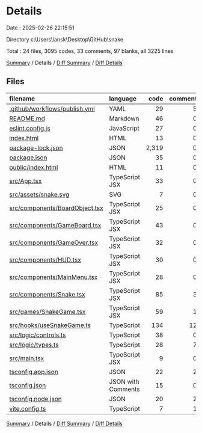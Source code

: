 # Details

Date : 2025-02-26 22:15:51

Directory c:\\Users\\iansk\\Desktop\\GitHub\\snake

Total : 24 files,  3095 codes, 33 comments, 97 blanks, all 3225 lines

[Summary](results.md) / Details / [Diff Summary](diff.md) / [Diff Details](diff-details.md)

## Files
| filename | language | code | comment | blank | total |
| :--- | :--- | ---: | ---: | ---: | ---: |
| [.github/workflows/publish.yml](/.github/workflows/publish.yml) | YAML | 29 | 5 | 8 | 42 |
| [README.md](/README.md) | Markdown | 46 | 0 | 13 | 59 |
| [eslint.config.js](/eslint.config.js) | JavaScript | 27 | 0 | 2 | 29 |
| [index.html](/index.html) | HTML | 13 | 0 | 1 | 14 |
| [package-lock.json](/package-lock.json) | JSON | 2,319 | 0 | 1 | 2,320 |
| [package.json](/package.json) | JSON | 35 | 0 | 1 | 36 |
| [public/index.html](/public/index.html) | HTML | 11 | 0 | 0 | 11 |
| [src/App.tsx](/src/App.tsx) | TypeScript JSX | 33 | 0 | 4 | 37 |
| [src/assets/snake.svg](/src/assets/snake.svg) | SVG | 7 | 0 | 0 | 7 |
| [src/components/BoardObject.tsx](/src/components/BoardObject.tsx) | TypeScript JSX | 25 | 0 | 3 | 28 |
| [src/components/GameBoard.tsx](/src/components/GameBoard.tsx) | TypeScript JSX | 43 | 0 | 4 | 47 |
| [src/components/GameOver.tsx](/src/components/GameOver.tsx) | TypeScript JSX | 32 | 0 | 3 | 35 |
| [src/components/HUD.tsx](/src/components/HUD.tsx) | TypeScript JSX | 30 | 0 | 4 | 34 |
| [src/components/MainMenu.tsx](/src/components/MainMenu.tsx) | TypeScript JSX | 28 | 0 | 3 | 31 |
| [src/components/Snake.tsx](/src/components/Snake.tsx) | TypeScript JSX | 85 | 3 | 4 | 92 |
| [src/games/SnakeGame.tsx](/src/games/SnakeGame.tsx) | TypeScript JSX | 59 | 1 | 7 | 67 |
| [src/hooks/useSnakeGame.ts](/src/hooks/useSnakeGame.ts) | TypeScript | 134 | 12 | 21 | 167 |
| [src/logic/controls.ts](/src/logic/controls.ts) | TypeScript | 38 | 0 | 4 | 42 |
| [src/logic/types.ts](/src/logic/types.ts) | TypeScript | 28 | 7 | 6 | 41 |
| [src/main.tsx](/src/main.tsx) | TypeScript JSX | 9 | 0 | 1 | 10 |
| [tsconfig.app.json](/tsconfig.app.json) | JSON | 22 | 2 | 3 | 27 |
| [tsconfig.json](/tsconfig.json) | JSON with Comments | 15 | 0 | 0 | 15 |
| [tsconfig.node.json](/tsconfig.node.json) | JSON | 20 | 2 | 3 | 25 |
| [vite.config.ts](/vite.config.ts) | TypeScript | 7 | 1 | 1 | 9 |

[Summary](results.md) / Details / [Diff Summary](diff.md) / [Diff Details](diff-details.md)